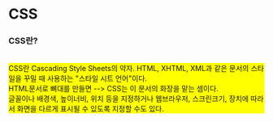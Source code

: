 # CSS

<h3><span type="color:blue;">CSS란?</span></h3><br>
<div style="background-color:yellow;">
 CSS란 Cascading Style Sheets의 약자. HTML, XHTML, XML과 같은 문서의 스타일을 꾸밀 때 사용하는 "스타일 시트 언어"이다. <br>
 HTML문서로 뼈대를 만들면 --> CSS는 이 문서의 화장을 맡는 셈이다.<br>
 글꼴이나 배경색, 높이너비, 위치 등을 지정하거나 웹브라우저, 스크린크기, 장치에 따라서 화면을 다르게 표시될 수 있도록 지정할 수도 있다.
</div>
